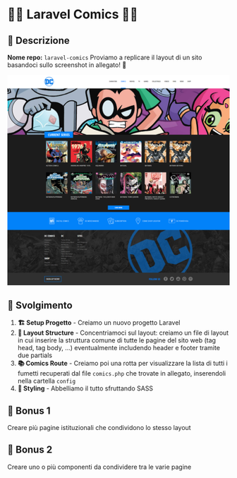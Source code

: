 # 🦸‍♀️ Laravel Comics 🦸‍♂️

## 📖 Descrizione
**Nome repo:** `laravel-comics` 
Proviamo a replicare il layout di un sito basandoci sullo screenshot in allegato! 📸

![Preview Layout](./resources/preview.png)

## 🚀 Svolgimento
1. **🏗️ Setup Progetto** - Creiamo un nuovo progetto Laravel
2. **🎨 Layout Structure** - Concentriamoci sul layout: creiamo un file di layout in cui inserire la struttura comune di tutte le pagine del sito web (tag head, tag body, ...) eventualmente includendo header e footer tramite due partials
3. **📚 Comics Route** - Creiamo poi una rotta per visualizzare la lista di tutti i fumetti recuperati dal file `comics.php` che trovate in allegato, inserendoli nella cartella `config`
4. **💅 Styling** - Abbelliamo il tutto sfruttando SASS

## 🎯 Bonus 1
Creare più pagine istituzionali che condividono lo stesso layout

## 🎯 Bonus 2
Creare uno o più componenti da condividere tra le varie pagine